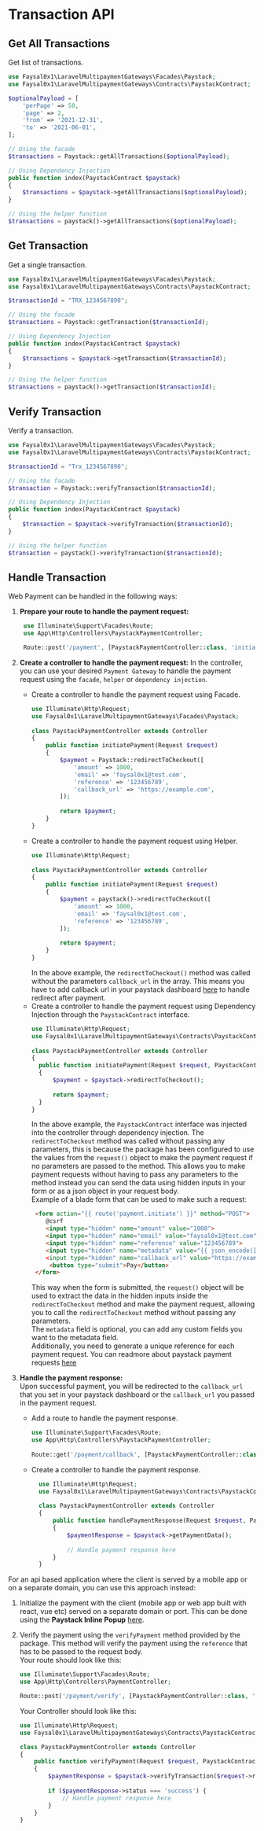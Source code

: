 # Transaction API

## Get All Transactions

Get list of transactions.

```php
use Faysal0x1\LaravelMultipaymentGateways\Facades\Paystack;
use Faysal0x1\LaravelMultipaymentGateways\Contracts\PaystackContract;

$optionalPayload = [
    'perPage' => 50,
    'page' => 2,
    'from' => '2021-12-31',
    'to' => '2021-06-01',
];

// Using the facade
$transactions = Paystack::getAllTransactions($optionalPayload);

// Using Dependency Injection
public function index(PaystackContract $paystack)
{
    $transactions = $paystack->getAllTransactions($optionalPayload);
}

// Using the helper function
$transactions = paystack()->getAllTransactions($optionalPayload);

```

## Get Transaction

Get a single transaction.

```php
use Faysal0x1\LaravelMultipaymentGateways\Facades\Paystack;
use Faysal0x1\LaravelMultipaymentGateways\Contracts\PaystackContract;

$transactionId = "TRX_1234567890";

// Using the facade
$transactions = Paystack::getTransaction($transactionId);

// Using Dependency Injection
public function index(PaystackContract $paystack)
{
    $transactions = $paystack->getTransaction($transactionId);
}

// Using the helper function
$transactions = paystack()->getTransaction($transactionId);

```

## Verify Transaction 

Verify a transaction.

```php
use Faysal0x1\LaravelMultipaymentGateways\Facades\Paystack;
use Faysal0x1\LaravelMultipaymentGateways\Contracts\PaystackContract;

$transactionId = "Trx_1234567890";

// Using the facade
$transaction = Paystack::verifyTransaction($transactionId);

// Using Dependency Injection
public function index(PaystackContract $paystack)
{
    $transaction = $paystack->verifyTransaction($transactionId);
}

// Using the helper function
$transaction = paystack()->verifyTransaction($transactionId);

```


## Handle Transaction
Web Payment can be handled in the following ways:
1. **Prepare your route to handle the payment request:**
   ```php
    use Illuminate\Support\Facades\Route;
    use App\Http\Controllers\PaystackPaymentController;

    Route::post('/payment', [PaystackPaymentController::class, 'initiatePayment'])->name('payment.initiate');
    ```
   
2. **Create a controller to handle the payment request:** In the controller, you can use your desired `Payment Gateway` to handle the payment request using the `facade`, `helper` or `dependency injection`.
    - Create a controller to handle the payment request using Facade.
      ```php
      use Illuminate\Http\Request;
      use Faysal0x1\LaravelMultipaymentGateways\Facades\Paystack;
     
      class PaystackPaymentController extends Controller
      {
          public function initiatePayment(Request $request)
          {
              $payment = Paystack::redirectToCheckout([
                  'amount' => 1000,
                  'email' => 'faysal0x1@test.com',
                  'reference' => '123456789',
                  'callback_url' => 'https://example.com',
              ]);
             
              return $payment;
          }
      }
      ```
    - Create a controller to handle the payment request using Helper.
      ```php
      use Illuminate\Http\Request;
        
      class PaystackPaymentController extends Controller
      {
          public function initiatePayment(Request $request)
          {
              $payment = paystack()->redirectToCheckout([
                  'amount' => 1000,
                  'email' => 'faysal0x1@test.com',
                  'reference' => '123456789',
              ]);
            
              return $payment;
          }
      }
      ```
      In the above example, the `redirectToCheckout()` method was called without the parameters
      `callback_url` in the array. This means you have to add callback url in your paystack dashboard
      [here](https://dashboard.paystack.com/#/settings/developer) to handle redirect after payment.
    - Create a controller to handle the payment request using Dependency Injection through the `PaystackContract` interface.
      ```php
      use Illuminate\Http\Request;
      use Faysal0x1\LaravelMultipaymentGateways\Contracts\PaystackContract;
     
      class PaystackPaymentController extends Controller
      {
        public function initiatePayment(Request $request, PaystackContract $paystack)
        {
            $payment = $paystack->redirectToCheckout();
             
            return $payment;
        }
      }
      ```
      In the above example, the `PaystackContract` interface was injected into the controller through dependency injection.
      The `redirectToCheckout` method was called without passing any parameters, this is because the package has been configured 
      to use the values from the `request()` object to make the payment request if no parameters are passed to the method.
      This allows you to make payment requests without having to pass any parameters to the method instead you can send the data 
      using hidden inputs in your form or as a json object in your request body.  
      Example of a blade form that can be used to make such a request:
      ```html
       <form action="{{ route('payment.initiate') }}" method="POST">
          @csrf
          <input type="hidden" name="amount" value="1000">
          <input type="hidden" name="email" value="faysal0x1@test.com">
          <input type="hidden" name="reference" value="123456789">
          <input type="hidden" name="metadata" value="{{ json_encode(['custom_fields' => ['name' => 'Musah Musah']]) }}"
          <input type="hidden" name="callback_url" value="https://example.com">
           <button type="submit">Pay</button>
       </form>
      ```
      This way when the form is submitted, the `request()` object will be used to extract the data in the hidden inputs inside the `redirectToCheckout` method and make the payment request, allowing you to call the `redirectToCheckout` method without passing any parameters.  
      The `metadata` field is optional, you can add any custom fields you want to the metadata field.   
      Additionally, you need to generate a unique reference for each payment request. You can readmore about paystack payment requests [here](https://developers.paystack.co/reference#initialize-a-transaction)

3. **Handle the payment response:**  
   Upon successful payment, you will be redirected to the `callback_url` that you set in your paystack dashboard or the `callback_url` you passed in the payment request.
    - Add a route to handle the payment response.
      ```php
      use Illuminate\Support\Facades\Route;
      use App\Http\Controllers\PaystackPaymentController;
    
      Route::get('/payment/callback', [PaystackPaymentController::class, 'handlePaymentResponse'])->name('payment.callback');
      ```
    - Create a controller to handle the payment response.
      ```php
        use Illuminate\Http\Request;
        use Faysal0x1\LaravelMultipaymentGateways\Contracts\PaystackContract;
        
        class PaystackPaymentController extends Controller
        {
            public function handlePaymentResponse(Request $request, PaystackContract $paystack)
            {
                $paymentResponse = $paystack->getPaymentData();
                
                // Handle payment response here
            }
        }
      ```

For an api based application where the client is served by a mobile app or on a separate domain, you can use this approach instead:
1. Initialize the payment with the client (mobile app or web app built with react, vue etc) served on a separate domain or port. This can be
   done using the **Paystack Inline Popup** [here](https://paystack.com/docs/payments/accept-payments/#popup).
2. Verify the payment using the `verifyPayment` method provided by the package. This method will verify the payment using the `reference` that has to be passed to the request body.  
   Your route should look like this:
    ```php
    use Illuminate\Support\Facades\Route;
    use App\Http\Controllers\PaymentController;
    
    Route::post('/payment/verify', [PaystackPaymentController::class, 'verifyPayment'])->name('payment.verify');
    ```
   Your Controller should look like this:

    ```php
    use Illuminate\Http\Request;
    use Faysal0x1\LaravelMultipaymentGateways\Contracts\PaystackContract;
    
    class PaystackPaymentController extends Controller
    {
        public function verifyPayment(Request $request, PaystackContract $paystack)
        {
            $paymentResponse = $paystack->verifyTransaction($request->reference);
            
            if ($paymentResponse->status === 'success') {
                // Handle payment response here
            }
        }
    }
    ```
   
